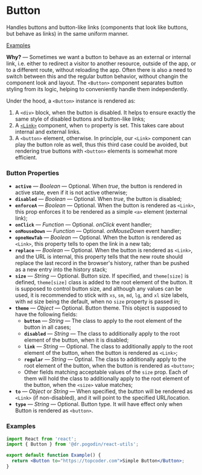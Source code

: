 # Button
Handles buttons and button-like links (components that look like buttons, but
behave as links) in the same uniform manner.

[Examples](#examples)

**Why?** &mdash; Sometimes we want a button to behave as an external or internal
link, i.e. either to redirect a visitor to another resource, outside of the app,
or to a different route, without reloading the app. Often there is also a need
to switch between this and the regular button behavior, without changin the
component look and layout. The `<Button>` component separates button styling
from its logic, helping to conveniently handle them independently.

Under the hood, a `<Button>` instance is rendered as:
1.  A `<div>` block, when the button is disabled. It helps to ensure exactly the
same style of disabled buttons and button-like links;
2.  A [`<Link>`](link-and-navlink.md) component, when `to` property is set. This
takes care about internal and external links.
3.  A `<button>` element, otherwise. In principle, our `<Link>` component can
play the button role as well, thus this third case could be avoided, but
rendering true buttons with `<button>` elements is somewhat more efficient.

### Button Properties
- **`active`** &mdash; *Boolean* &mdash; Optional. When *true*, the button is
rendered in active state, even if it is not active otherwise;
- **`disabled`** &mdash; *Boolean* &mdash; Optional. When *true*, the button is
disabled;
- **`enforceA`** &mdash; *Boolean* &mdash; Optional. When the button is rendered
as `<Link>`, this prop enforces it to be rendered as a simple `<a>` element
(external link);
- **`onClick`** &mdash; *Function* &mdash; Optional. *onClick* event handler;
- **`onMouseDown`** &mdash; *Function* &mdash; Optional. *onMouseDown* event
handler;
- **`opneNewTab`** &mdash; *Boolean* &mdash; Optional. When the button is
rendered as `<Link>`, this property tells to open the link in a new tab;
- **`replace`** &mdash; *Boolean* &mdash; Optional. When the button is rendered
as `<Link>`, and the URL is internal, this property tells that the new route
should replace the last record in the browser's history, rather than be pushed
as a new entry into the history stack;
- **`size`** &mdash; *String* &mdash; Optional. Button size. If specified, and
`theme[size]` is defined, `theme[size]` class is added to the root element of
the button. It is supposed to control button size, and although any values can
be used, it is recommended to stick with `xs`, `sm`, `md`, `lg`, and `xl` size
labels, with `md` size being the default, when no `size` property is passed in;
- **`theme`** &mdash; *Object* &mdash; Optional. Button theme. This object is
supposed to have the following fields:
  - **`button`** &mdash; *String* &mdash; The class to apply to the root element
  of the button in all cases;
  - **`disabled`** &mdash; *String* &mdash; The class to additionally apply to
  the root element of the button, when it is disabled;
  - **`link`** &mdash; *String* &mdash; Optional. The class to additionally
  apply to the root element of the button, when the button is rendered as
  `<Link>`;
  - **`regular`** &mdash; *String* &mdash; Optinal. The class to additionally
  apply to the root element of the button, when the button is rendered as
  `<button>`;
  - Other fields matching acceptable values of the `size` prop. Each of them
  will hold the class to additionally apply to the root element of the button,
  when the `<size>` value matches;
- **`to`** &mdash; *Object* or *String* &mdash; When specified, the button will
be rendered as `<Link>` (if non-disabled), and it will point to the specified
URL/location.
- **`type`** &mdash; *String* &mdash; Optional. Button type. It will have
  effect only when Button is rendered as `<button>`.

### <a name="examples">Examples</a>
```jsx
import React from 'react';
import { Button } from '@dr.pogodin/react-utils';

export default function Example() {
  return <Button to="https://topcoder.com">Simple Button</Button>;
}
```
